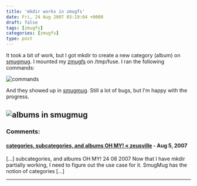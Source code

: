 ```yaml
---
title: 'mkdir works in zmugfs'
date: Fri, 24 Aug 2007 03:19:04 +0000
draft: false
tags: [zmugfs]
categories: [zmugfs]
type: post
---
```


It took a bit of work, but I got mkdir to create a new category (album) on [smugmug](http://www.smugmug.com). I mounted my [zmugfs](http://sm-photo-tool.svn.sourceforge.net/viewvc/sm-photo-tool/trunk/zmugfs/src/zmugfs.py?revision=48&view=markup) on /tmp/fuse. I ran the following commands:

![commands](/img/2007/08/commands.png)

And they showed up in [smugmug](http://www.smugmug.com). Still a lot of bugs, but I'm happy with the progress.

![albums in smugmug](/img/2007/08/mkdir.png)
---
### Comments:
#### [categories, subcategories, and albums OH MY! &laquo; zeusville](http://zeusville.wordpress.com/2007/08/24/categories-subcategories-and-albums-oh-my/ "") - <time datetime="2007-08-24 20:29:49">Aug 5, 2007</time>

\[...\] subcategories, and albums OH MY! 24 08 2007 Now that I have mkdir partially working, I need to figure out the use case for it. SmugMug has the notion of categories \[...\]
<hr />
